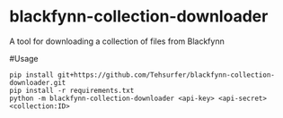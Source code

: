 blackfynn-collection-downloader
======
A tool for downloading a collection of files from Blackfynn

#Usage

```
pip install git+https://github.com/Tehsurfer/blackfynn-collection-downloader.git
pip install -r requirements.txt
python -m blackfynn-collection-downloader <api-key> <api-secret> <collection:ID>
```
